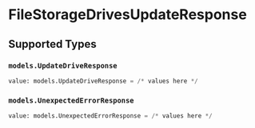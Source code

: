 # FileStorageDrivesUpdateResponse


## Supported Types

### `models.UpdateDriveResponse`

```python
value: models.UpdateDriveResponse = /* values here */
```

### `models.UnexpectedErrorResponse`

```python
value: models.UnexpectedErrorResponse = /* values here */
```

